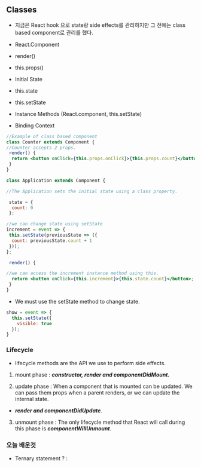 ## Classes

- 지금은 React hook 으로 state랑 side effects를 관리하지만 그 전에는 class based component로 관리를 했다.

- React.Component
- render()
- this.props()
- Initial State
- this.state
- this.setState
- Instance Methods (React.component, this.setState)
- Binding Context 

```jsx
//Example of class based component
class Counter extends Component {
//Counter accepts 2 props.
 render() {
  return <button onClick={this.props.onClick}>{this.props.count}</button>;
 }
}

class Application extends Component {

//The Application sets the initial state using a class property.

 state = {
  count: 0
 };

//we can change state using setState 
increment = event => {
 this.setState(previousState => ({
  count: previousState.count + 1
 }));
};

 render() {

//we can access the increment instance method using this.
  return <button onClick={this.increment}>{this.state.count}</button>;
 }
}
```
- We must use the setState method to change state.
```jsx
show = event => {
  this.setState({
    visible: true
  });
}
```

### Lifecycle
-  lifecycle methods are the API we use to perform side effects.

1. mount phase : ***constructor, render and componentDidMount.***

2. update phase : When a component that is mounted can be updated. We can pass them props when a parent renders, or we can update the internal state.
- ***render and componentDidUpdate***.


3. unmount phase : The only lifecycle method that React will call during this phase is ***componentWillUnmount***.



### 오늘 배운것
- Ternary statement ? : 

